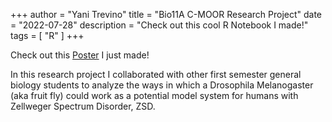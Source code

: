 +++
author = "Yani Trevino"
title = "Bio11A C-MOOR Research Project"
date = "2022-07-28"
description = "Check out this cool R Notebook I made!"
tags = [
    "R"
]
+++

Check out this [Poster](DM_Model_System_ZSD.pdf) I just made!

In this research project I collaborated with other first semester general biology students to analyze the ways in which a Drosophila Melanogaster (aka fruit fly) could work as a potential model system for humans with Zellweger Spectrum Disorder, ZSD.

